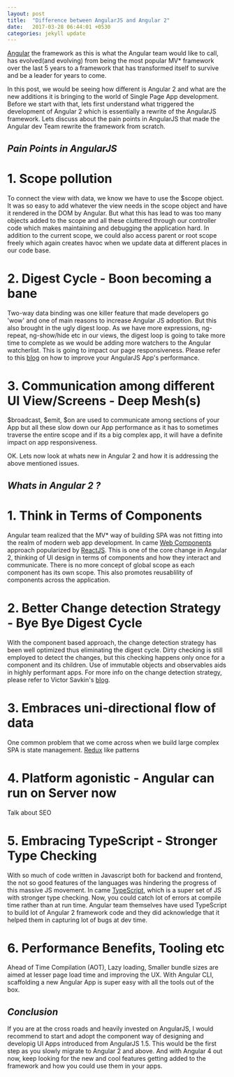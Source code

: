 ```yaml
---
layout: post
title:  "Difference between AngularJS and Angular 2"
date:   2017-03-28 06:44:01 +0530
categories: jekyll update
---
```


[Angular][angular] the framework as this is what the Angular team would like to call, has evolved(and evolving) from being the most popular MV* framework over the last 5 years to a framework that has transformed itself to survive and be a leader for years to come.

In this post, we would be seeing how different is Angular 2 and what are the new additions it is bringing to the world of Single Page App development. Before we start with that, lets first understand what triggered the development of Angular 2 which is essentially a rewrite of the AngularJS framework. Lets discuss about the pain points in AngularJS that made the Angular dev Team rewrite the framework from scratch.

## _Pain Points in AngularJS_

# 1. Scope pollution
To connect the view with data, we know we have to use the $scope object. It was so easy to add whatever the view needs in the scope object and have it rendered in the DOM by Angular. But what this has lead to was too many objects added to the scope and all these cluttered through our controller code which makes maintaining and debugging the application hard. In addition to the current scope, we could also access parent or root scope freely which again creates havoc when we update data at different places in our code base.  

# 2. Digest Cycle - Boon becoming a bane
Two-way data binding was one killer feature that made developers go 'wow' and one of main reasons to increase Angular JS adoption. But this also brought in the ugly digest loop. As we have more expressions, ng-repeat, ng-show/hide etc in our views, the digest loop is going to take more time to complete as we would be adding more watchers to the Angular watcherlist. This is going to impact our page responsiveness. Please refer to this [blog][angularjs-perf] on how to improve your AngularJS App's performance.

# 3. Communication among different UI View/Screens - Deep Mesh(s)
$broadcast, $emit, $on are used to communicate among sections of your App but all these slow down our App performance as it has to sometimes traverse the entire scope and if its a big complex app, it will have a definite impact on app responsiveness.


OK. Lets now look at whats new in Angular 2 and how it is addressing the above mentioned issues.

## _Whats in Angular 2 ?_

# 1. Think in Terms of Components
Angular team realized that the MV* way of building SPA was not fitting into the realm of modern web app development. In came [Web Components][web-components] approach popularized by [ReactJS][react-js]. This is one of the core change in Angular 2, thinking of UI design in terms of components and how they interact and communicate. There is no more concept of global scope as each component has its own scope. This also promotes reusablility of components across the application.

# 2. Better Change detection Strategy - Bye Bye Digest Cycle
With the component based approach, the change detection strategy has been well optimized thus eliminating the digest cycle. Dirty checking is still employed to detect the changes, but this checking happens only once for a component and its children. Use of immutable objects and observables aids in highly performant apps. For more info on the change detection strategy, please refer to Victor Savkin's [blog][victor-blog].

# 3. Embraces uni-directional flow of data
One common problem that we come across when we build large complex SPA is state management. [Redux][redux] like patterns 

# 4. Platform agonistic - Angular can run on Server now
Talk about SEO

# 5. Embracing TypeScript - Stronger Type Checking
With so much of code written in Javascript both for backend and frontend, the not so good features of the languages was hindering the progress of this massive JS movement. In came [TypeScript][typescript], which is a super set of JS with stronger type checking. Now, you could catch lot of errors at compile time rather than at run time. Angular team themselves have used TypeScript to build lot of Angular 2 framework code and they did acknowledge that it helped them in capturing lot of bugs at dev time.

# 6. Performance Benefits, Tooling etc
Ahead of Time Compilation (AOT), Lazy loading, Smaller bundle sizes are aimed at lesser page load time and improving the UX. With Angular CLI, scaffolding a new Angular App is super easy with all the tools out of the box. 

## _Conclusion_

If you are at the cross roads and heavily invested on AngularJS, I would recommend to start and adopt the component way of designing and developig UI Apps introduced from AngularJS 1.5. This would be the first step as you slowly migrate to Angular 2 and above. And with Angular 4 out now, keep looking for the new and cool features getting added to the framework and how you could use them in your apps.

[angular]: https://angular.io/
[web-components]: https://developer.mozilla.org/en-US/docs/Web/Web_Components
[react-js]: https://facebook.github.io/react/
[victor-blog]: https://vsavkin.com/change-detection-in-angular-2-4f216b855d4c
[typescript]: https://www.typescriptlang.org/
[angularjs-perf]: https://www.alexkras.com/11-tips-to-improve-angularjs-performance/
[redux]: http://redux.js.org/